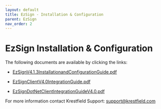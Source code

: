 ```yaml
---
layout: default
title: EzSign - Installation & Configuration
parent: EzSign
nav_order: 2
---
```




# EzSign Installation & Configuration



The following documents are available by clicking the links:

* [EzSignV4.1.3InstallationandConfigurationGuide.pdf](https://krestfield.s3.eu-west-2.amazonaws.com/EzSignV4.2.1InstallationandConfigurationGuide.pdf)

* [EzSignClientV4.0IntegrationGuide.pdf](https://krestfield.s3.eu-west-2.amazonaws.com/EzSignClientV4.0IntegrationGuide.pdf)

* [EzSignDotNetClientIntegrationGuideV4.0.pdf](https://krestfield.s3.eu-west-2.amazonaws.com/EzSignDotNetClientIntegrationGuideV4.0.pdf)



For more information contact Krestfield Support: [support@krestfield.com](mailto:support@krestfield.com)

